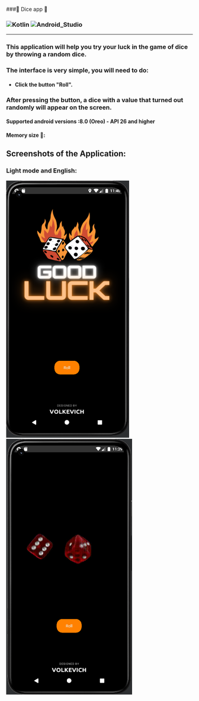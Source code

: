 ###🎲 Dice app 📱 
### ![Kotlin](https://img.shields.io/badge/Kotlin-blueviolet?style=for-the-badge&logo=Kotlin&logoColor=blue) ![Android_Studio](https://img.shields.io/badge/Android_Studio-black?style=for-the-badge&logo=AndroidStudio&logoColor=green) 
___
### This application will help you try your luck in the game of dice by throwing a random dice.
### The interface is very simple, you will need to do:
 - #### Click the button "Roll".

### After pressing the button, a dice with a value that turned out randomly will appear on the screen.

#### Supported android versions :8.0 (Oreo) - API 26 and higher
#### Memory size :minidisc:: 
## Screenshots of the Application:

### Light mode and English:

<img src="scrin2.png"/>
<img src="scrin1.png"/>


